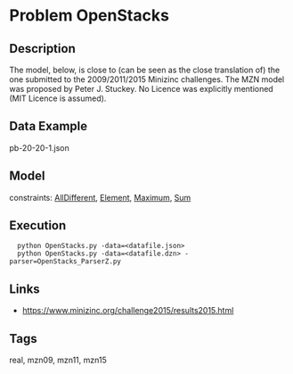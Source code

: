 # Problem OpenStacks
## Description
The model, below, is close to (can be seen as the close translation of) the one submitted to the 2009/2011/2015 Minizinc challenges.
The MZN model was proposed by Peter J. Stuckey.
No Licence was explicitly mentioned (MIT Licence is assumed).

## Data Example
  pb-20-20-1.json

## Model
  constraints: [AllDifferent](http://pycsp.org/documentation/constraints/AllDifferent), [Element](http://pycsp.org/documentation/constraints/Element), [Maximum](http://pycsp.org/documentation/constraints/Maximum), [Sum](http://pycsp.org/documentation/constraints/Sum)

## Execution
```
  python OpenStacks.py -data=<datafile.json>
  python OpenStacks.py -data=<datafile.dzn> -parser=OpenStacks_ParserZ.py
```

## Links
  - https://www.minizinc.org/challenge2015/results2015.html

## Tags
  real, mzn09, mzn11, mzn15
